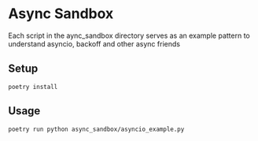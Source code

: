 # Async Sandbox

Each script in the aync_sandbox directory serves as an example pattern to understand asyncio, backoff and other async friends

## Setup

```
poetry install
```

## Usage

```
poetry run python async_sandbox/asyncio_example.py
```